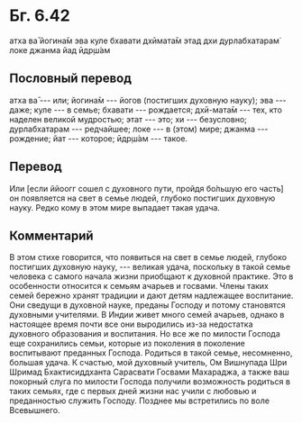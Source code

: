 # Бг. 6.42

атха ва̄ йогина̄м эва куле бхавати дхӣмата̄м этад дхи дурлабхатарам̇ локе
джанма йад ӣдр̣ш́ам

## Пословный перевод

атха ва̄ --- или; йогина̄м --- йогов (постигших духовную науку); эва ---
даже; куле --- в семье; бхавати --- рождается; дхӣ-мата̄м --- тех, кто
наделен великой мудростью; этат --- это; хи --- безусловно;
дурлабхатарам --- редчайшее; локе --- в (этом) мире; джанма ---
рождение; йат --- которое; ӣдр̣ш́ам --- такое.

## Перевод

Или \[если ййоогг сошел с духовного пути, пройдя бо́льшую его часть\] он
появляется на свет в семье людей, глубоко постигших духовную науку.
Редко кому в этом мире выпадает такая удача.

## Комментарий

В этом стихе говорится, что появиться на свет в семье людей, глубоко
постигших духовную науку, --- великая удача, поскольку в такой семье
человека с самого начала жизни приобщают к духовной практике. Это в
особенности относится к семьям ачарьев и госвами. Члены таких семей
бережно хранят традиции и дают детям надлежащее воспитание. Они сведущи
в духовной науке, преданы Господу и потому становятся духовными
учителями. В Индии живет много семей ачарьев, однако в настоящее время
почти все они выродились из-за недостатка духовного образования и
воспитания. Но все же по милости Господа еще сохранились семьи, которые
из поколения в поколение воспитывают преданных Господа. Родиться в такой
семье, несомненно, большая удача. К счастью, мой духовный учитель, Ом
Вишнупада Шри Шримад Бхактисиддханта Сарасвати Госвами Махараджа, а
также ваш покорный слуга по милости Господа получили возможность
родиться в таких семьях, где с первых дней жизни нас учили с любовью и
преданностью служить Господу. Позднее мы встретились по воле Всевышнего.
